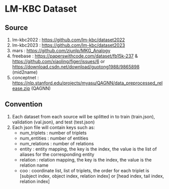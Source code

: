 # LM-KBC Dataset

## Source
1. lm-kbc2022 : https://github.com/lm-kbc/dataset2022
2. lm-kbc2023 : https://github.com/lm-kbc/dataset2023
3. mars : https://github.com/zjunlp/MKG_Analogy
4. freebase : https://paperswithcode.com/dataset/fb15k-237 & https://github.com/xiaoling/figer/issues/6 or https://download.csdn.net/download/guotong1988/9865898 (mid2name)
5. conceptnet : https://nlp.stanford.edu/projects/myasu/QAGNN/data_preprocessed_release.zip (QAGNN)

## Convention
1. Each dataset from each source will be splitted in to train (train.json), validation (val.json), and test (test.json)
2. Each json file will contain keys such as:
    * num_triplets : number of triplets
    * num_entities : number of entities
    * num_relations : number of relations
    * entity : entity mapping, the key is the index, the value is the list of aliases for the corresponding entity
    * relation : relation mapping, the key is the index, the value is the relation name
    * coo : coordinate list, list of triplets, the order for each triplet is [subject index, object index, relation index] or [head index, tail index, relation index]